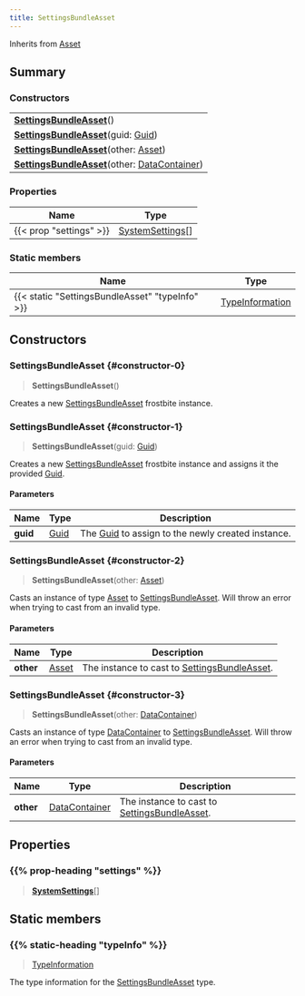 ```yaml
---
title: SettingsBundleAsset
---
```


Inherits from 
[Asset](/vext/ref/fb/asset)

## Summary
### Constructors
| |
| ----------- |
| **[SettingsBundleAsset](#constructor-0)**() |
| **[SettingsBundleAsset](#constructor-1)**(guid: [Guid](/vext/ref/shared/class/guid)) |
| **[SettingsBundleAsset](#constructor-2)**(other: [Asset](/vext/ref/fb/asset)) |
| **[SettingsBundleAsset](#constructor-3)**(other: [DataContainer](/vext/ref/shared/class/datacontainer)) |

### Properties
| Name | Type |
| ---- | ---- |
| {{< prop "settings" >}} | [SystemSettings](/vext/ref/fb/systemsettings)[] |

### Static members
| Name | Type |
| ---- | ---- |
| {{< static "SettingsBundleAsset" "typeInfo" >}} | [TypeInformation](/vext/ref/shared/class/typeinformation) |

## Constructors
### SettingsBundleAsset {#constructor-0}
> **SettingsBundleAsset**()

Creates a new [SettingsBundleAsset](/vext/ref/fb/settingsbundleasset) frostbite instance.

### SettingsBundleAsset {#constructor-1}
> **SettingsBundleAsset**(guid: [Guid](/vext/ref/shared/class/guid))

Creates a new [SettingsBundleAsset](/vext/ref/fb/settingsbundleasset) frostbite instance and assigns it the provided [Guid](/vext/ref/shared/class/guid).

#### Parameters
| Name | Type | Description |
| ---- | ---- | ----------- |
| **guid** | [Guid](/vext/ref/shared/class/guid) | The [Guid](/vext/ref/shared/class/guid) to assign to the newly created instance. |

### SettingsBundleAsset {#constructor-2}
> **SettingsBundleAsset**(other: [Asset](/vext/ref/fb/asset))

Casts an instance of type [Asset](/vext/ref/fb/asset) to [SettingsBundleAsset](/vext/ref/fb/settingsbundleasset). Will throw an error when trying to cast from an invalid type.

#### Parameters
| Name | Type | Description |
| ---- | ---- | ----------- |
| **other** | [Asset](/vext/ref/fb/asset) | The instance to cast to [SettingsBundleAsset](/vext/ref/fb/settingsbundleasset). |

### SettingsBundleAsset {#constructor-3}
> **SettingsBundleAsset**(other: [DataContainer](/vext/ref/shared/class/datacontainer))

Casts an instance of type [DataContainer](/vext/ref/shared/class/datacontainer) to [SettingsBundleAsset](/vext/ref/fb/settingsbundleasset). Will throw an error when trying to cast from an invalid type.

#### Parameters
| Name | Type | Description |
| ---- | ---- | ----------- |
| **other** | [DataContainer](/vext/ref/shared/class/datacontainer) | The instance to cast to [SettingsBundleAsset](/vext/ref/fb/settingsbundleasset). |

## Properties
### {{% prop-heading "settings" %}}
> **[SystemSettings](/vext/ref/fb/systemsettings)**[]

## Static members
### {{% static-heading "typeInfo" %}}
> [TypeInformation](/vext/ref/shared/class/typeinformation)

The type information for the [SettingsBundleAsset](/vext/ref/fb/settingsbundleasset) type.

